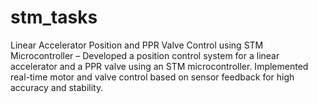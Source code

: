 # stm_tasks
Linear Accelerator Position and PPR Valve Control using STM Microcontroller – Developed a position control system for a linear accelerator and a PPR valve using an STM microcontroller. Implemented real-time motor and valve control based on sensor feedback for high accuracy and stability.
